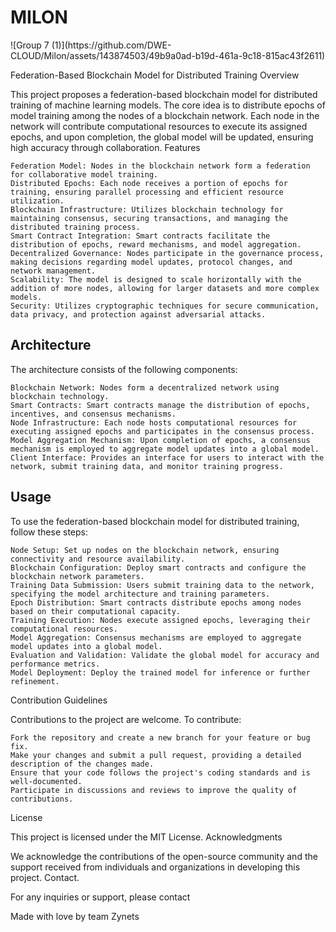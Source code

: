 <h1>MILON</h1>  ![Group 7 (1)](https://github.com/DWE-CLOUD/Milon/assets/143874503/49b9a0ad-b19d-461a-9c18-815ac43f2611)


Federation-Based Blockchain Model for Distributed Training
Overview

This project proposes a federation-based blockchain model for distributed training of machine learning models. The core idea is to distribute epochs of model training among the nodes of a blockchain network. Each node in the network will contribute computational resources to execute its assigned epochs, and upon completion, the global model will be updated, ensuring high accuracy through collaboration.
Features

    Federation Model: Nodes in the blockchain network form a federation for collaborative model training.
    Distributed Epochs: Each node receives a portion of epochs for training, ensuring parallel processing and efficient resource utilization.
    Blockchain Infrastructure: Utilizes blockchain technology for maintaining consensus, securing transactions, and managing the distributed training process.
    Smart Contract Integration: Smart contracts facilitate the distribution of epochs, reward mechanisms, and model aggregation.
    Decentralized Governance: Nodes participate in the governance process, making decisions regarding model updates, protocol changes, and network management.
    Scalability: The model is designed to scale horizontally with the addition of more nodes, allowing for larger datasets and more complex models.
    Security: Utilizes cryptographic techniques for secure communication, data privacy, and protection against adversarial attacks.

<h2>Architecture</h2>

The architecture consists of the following components:

    Blockchain Network: Nodes form a decentralized network using blockchain technology.
    Smart Contracts: Smart contracts manage the distribution of epochs, incentives, and consensus mechanisms.
    Node Infrastructure: Each node hosts computational resources for executing assigned epochs and participates in the consensus process.
    Model Aggregation Mechanism: Upon completion of epochs, a consensus mechanism is employed to aggregate model updates into a global model.
    Client Interface: Provides an interface for users to interact with the network, submit training data, and monitor training progress.

<h2>Usage</h2>

To use the federation-based blockchain model for distributed training, follow these steps:

    Node Setup: Set up nodes on the blockchain network, ensuring connectivity and resource availability.
    Blockchain Configuration: Deploy smart contracts and configure the blockchain network parameters.
    Training Data Submission: Users submit training data to the network, specifying the model architecture and training parameters.
    Epoch Distribution: Smart contracts distribute epochs among nodes based on their computational capacity.
    Training Execution: Nodes execute assigned epochs, leveraging their computational resources.
    Model Aggregation: Consensus mechanisms are employed to aggregate model updates into a global model.
    Evaluation and Validation: Validate the global model for accuracy and performance metrics.
    Model Deployment: Deploy the trained model for inference or further refinement.

Contribution Guidelines

Contributions to the project are welcome. To contribute:

    Fork the repository and create a new branch for your feature or bug fix.
    Make your changes and submit a pull request, providing a detailed description of the changes made.
    Ensure that your code follows the project's coding standards and is well-documented.
    Participate in discussions and reviews to improve the quality of contributions.

License

This project is licensed under the MIT License.
Acknowledgments

We acknowledge the contributions of the open-source community and the support received from individuals and organizations in developing this project.
Contact.

For any inquiries or support, please contact 

<p>Made with love by team Zynets</p>
